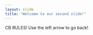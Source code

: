 ```yaml
---
layout: slide
title: "Welcome to our second slide!"
---
```

CB RULES!
Use the left arrow to go back!
